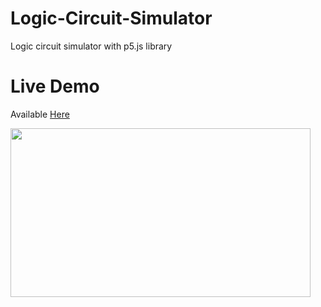 # Logic-Circuit-Simulator
Logic circuit simulator with p5.js library

# Live Demo
Available [Here](https://saliherdemk.github.io/Logic-Circuit-Simulator/)

<img src="https://github.com/saliherdemk/Logic-Circuit-Simulator/blob/master/img/logic-circuit-simulator.gif" width="480" height="270">


